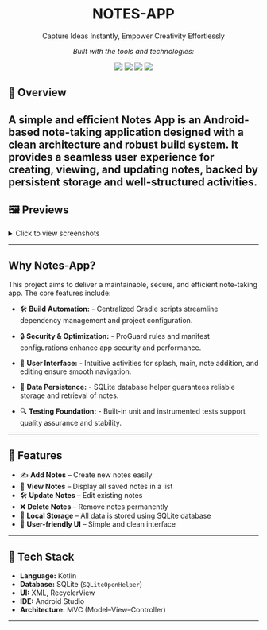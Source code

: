 <h1 align="center"> NOTES-APP</h1>

<p align="center">Capture Ideas Instantly, Empower Creativity Effortlessly</p>

<p align="center">
  <em>Built with the tools and technologies:</em>
</p>

<p align="center">
  <img src="https://img.shields.io/badge/Gradle-02303A?style=for-the-badge&logo=gradle&logoColor=white" />
  <img src="https://img.shields.io/badge/XML-005C84?style=for-the-badge&logo=xml&logoColor=white" />
  <img src="https://img.shields.io/badge/Android%20Studio-3DDC84?style=for-the-badge&logo=androidstudio&logoColor=white" />
  <img src="https://img.shields.io/badge/Kotlin-7F52FF?style=for-the-badge&logo=kotlin&logoColor=white" />
</p>

## 📱 Overview
A simple and efficient **Notes App** is an Android-based note-taking application designed with a clean architecture and robust build system. It provides a seamless user experience for creating, viewing, and updating notes, backed by persistent storage and well-structured activities.
---

## 🖼 Previews
<details>
  <summary>Click to view screenshots</summary>
  
  <p align="center">
    <img src="(https://github.com/misba-coder/Notes-App/blob/main/ScreenShots/SS1.png)" width="400">
    <br>
    <em>Caption for screenshot 1.</em>
  </p>
  <p align="center">
    <img src="https://github.com/misba-coder/Notes-App/blob/main/ScreenShots/SS2.png" width="400">
    <br>
    <em>Caption for screenshot 2.</em>
  </p>
    <p align="center">
    <img src="https://github.com/misba-coder/Notes-App/blob/main/ScreenShots/SS3.png" width="400">
    <br>
    <em>Caption for screenshot 2.</em>
  </p>
    <p align="center">
    <img src="https://github.com/misba-coder/Notes-App/blob/main/ScreenShots/SS4.png" width="400">
    <br>
    <em>Caption for screenshot 2.</em>
  </p>
</details>

---

## Why Notes-App?
This project aims to deliver a maintainable, secure, and efficient note-taking app. The core features include:
- 🛠️ **Build Automation:** - Centralized Gradle scripts streamline dependency management and project configuration.
- 🔒 **Security & Optimization:** - ProGuard rules and manifest configurations enhance app security and performance.

- 📱 **User Interface:** - Intuitive activities for splash, main, note addition, and editing ensure smooth navigation.

- 💾 **Data Persistence:** - SQLite database helper guarantees reliable storage and retrieval of notes.

- 🔍 **Testing Foundation:** - Built-in unit and instrumented tests support quality assurance and stability.


---

## 🚀 Features
- ✍️ **Add Notes** – Create new notes easily  
- 📖 **View Notes** – Display all saved notes in a list  
- 🛠️ **Update Notes** – Edit existing notes  
- ❌ **Delete Notes** – Remove notes permanently  
- 💾 **Local Storage** – All data is stored using SQLite database  
- 🎨 **User-friendly UI** – Simple and clean interface  

---

## 🧰 Tech Stack
- **Language:** Kotlin  
- **Database:** SQLite (`SQLiteOpenHelper`)  
- **UI:** XML, RecyclerView  
- **IDE:** Android Studio  
- **Architecture:** MVC (Model–View–Controller)

---


